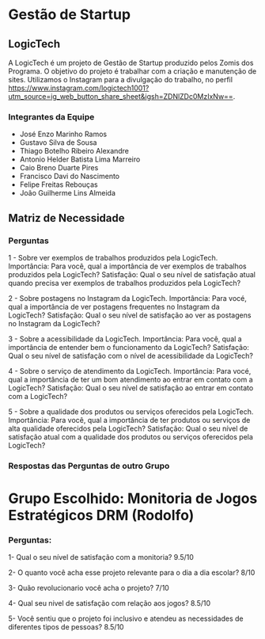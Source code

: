 # Gestão de Startup

## LogicTech

A LogicTech é um projeto de Gestão de Startup produzido pelos Zomis dos Programa. O objetivo do projeto é trabalhar com a criação e manutenção de sites. Utilizamos o Instagram para a divulgação do trabalho, no perfil https://www.instagram.com/logictech1001?utm_source=ig_web_button_share_sheet&igsh=ZDNlZDc0MzIxNw==.

### Integrantes da Equipe

- José Enzo Marinho Ramos
- Gustavo Silva de Sousa
- Thiago Botelho Ribeiro Alexandre
- Antonio Helder Batista Lima Marreiro
- Caio Breno Duarte Pires
- Francisco Davi do Nascimento
- Felipe Freitas Rebouças
- João Guilherme Lins Almeida

## Matriz de Necessidade

### Perguntas

1 -  Sobre ver exemplos de trabalhos produzidos pela LogicTech.
Importância: Para você, qual a importância de ver exemplos de trabalhos produzidos pela LogicTech?
Satisfação: Qual o seu nível de satisfação atual quando precisa ver exemplos de trabalhos produzidos pela LogicTech?

2 - Sobre postagens no Instagram da LogicTech.
Importância: Para vocé, qual a importância de ver postagens frequentes no Instagram da LogicTech?
Satisfação: Qual o seu nível de satisfação ao ver as postagens no Instagram da LogicTech?

3 - Sobre a acessibilidade da LogicTech.
Importância: Para você, qual a importância de entender bem o funcionamento da LogicTech?
Satisfação: Qual o seu nível de satisfação com o nível de acessibilidade da LogicTech?

4 - Sobre o serviço de atendimento da LogicTech.
Importância: Para vocé, qual a importância de ter um bom atendimento ao entrar em contato com a LogicTech?
Satisfação: Qual o seu nível de satisfação ao entrar em contato com a LogicTech?

5 - Sobre a qualidade dos produtos ou serviços oferecidos pela LogicTech.
Importância: Para você, qual a importância de ter produtos ou serviços de alta qualidade oferecidos pela LogicTech?
Satisfação: Qual o seu nível de satisfação atual com a qualidade dos produtos ou serviços oferecidos pela LogicTech?

### Respostas das Perguntas de outro Grupo
# Grupo Escolhido: Monitoria de Jogos Estratégicos DRM (Rodolfo)

### Perguntas:
1- Qual o seu nível de satisfação com a monitoria? 9.5/10

2- O quanto você acha esse projeto relevante para o dia a dia escolar? 8/10

3- Quão revolucionario você acha o projeto? 7/10 

4- Qual seu nivel de satisfação com relação aos jogos? 8.5/10

5- Você sentiu que o projeto foi inclusivo e atendeu as necessidades de diferentes tipos de pessoas? 8.5/10

